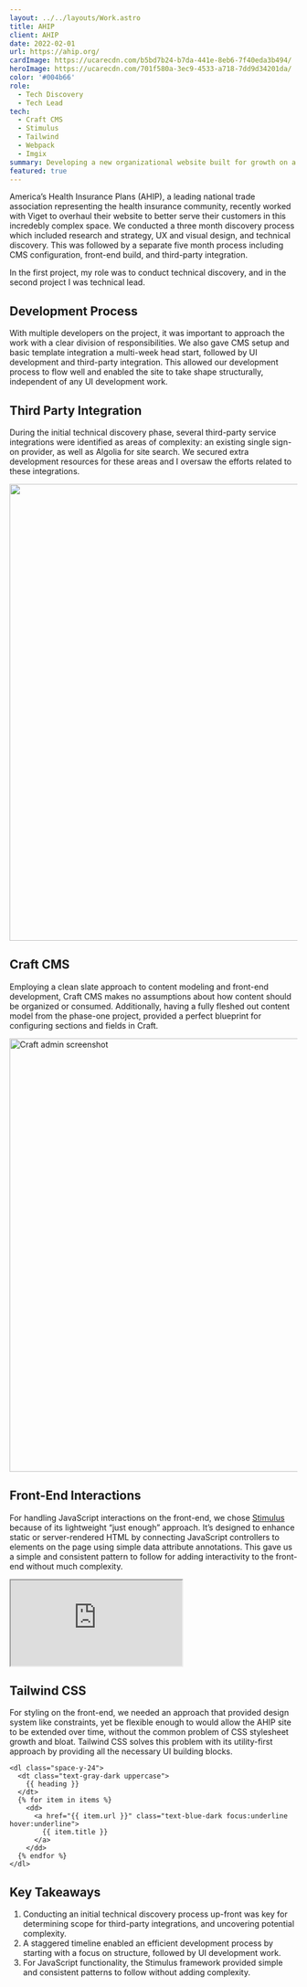 ```yaml
---
layout: ../../layouts/Work.astro
title: AHIP
client: AHIP
date: 2022-02-01
url: https://ahip.org/
cardImage: https://ucarecdn.com/b5bd7b24-b7da-441e-8eb6-7f40eda3b494/
heroImage: https://ucarecdn.com/701f580a-3ec9-4533-a718-7dd9d34201da/
color: '#004b66'
role:
  - Tech Discovery
  - Tech Lead
tech:
  - Craft CMS
  - Stimulus
  - Tailwind
  - Webpack
  - Imgix
summary: Developing a new organizational website built for growth on a flexible CMS.
featured: true
---
```


America’s Health Insurance Plans (AHIP), a leading national trade association representing the health insurance community, recently worked with Viget to overhaul their website to better serve their customers in this incredebly complex space. We conducted a three month discovery process which included research and strategy, UX and visual design, and technical discovery. This was followed by a separate five month process including CMS configuration, front-end build, and third-party integration.

In the first project, my role was to conduct technical discovery, and in the second project I was technical lead.

## Development Process

With multiple developers on the project, it was important to approach the work with a clear division of responsibilities. We also gave CMS setup and basic template integration a multi-week head start, followed by UI development and third-party integration. This allowed our development process to flow well and enabled the site to take shape structurally, independent of any UI development work.

## Third Party Integration

During the initial technical discovery phase, several third-party service integrations were identified as areas of complexity: an existing single sign-on provider, as well as Algolia for site search. We secured extra development resources for these areas and I oversaw the efforts related to these integrations.

<img src="https://ucarecdn.com/f8294ce7-89df-47e4-9b65-3f5a789eda15/-/resize/1600/-/format/auto/" width="1600" height="800">

## Craft CMS

Employing a clean slate approach to content modeling and front-end development, Craft CMS makes no assumptions about how content should be organized or consumed. Additionally, having a fully fleshed out content model from the phase-one project, provided a perfect blueprint for configuring sections and fields in Craft.

<img src="https://ucarecdn.com/49c37d77-ce27-4b8e-b0aa-77b737e87c3a/-/resize/1600/-/format/auto/" width="1600" height="759" alt="Craft admin screenshot">

## Front-End Interactions

For handling JavaScript interactions on the front-end, we chose [Stimulus](https://stimulus.hotwired.dev/) because of its lightweight “just enough” approach. It’s designed to enhance static or server-rendered HTML by connecting JavaScript controllers to elements on the page using simple data attribute annotations. This gave us a simple and consistent pattern to follow for adding interactivity to the front-end without much complexity.

<iframe src="https://codesandbox.io/embed/proud-sky-p5t6jc?fontsize=14&hidenavigation=1&module=/src/controllers/user-menu_controller.js,/views/user-menu.ejs&theme=dark&hidedevtools=1"
  class="border-0 overflow-hidden max-w-none xl:mx-[-12%] w-full xl:w-[124%] h-[250px]"
  title="proud-sky-p5t6jc"
  allow="accelerometer; ambient-light-sensor; camera; encrypted-media; geolocation; gyroscope; hid; microphone; midi; payment; usb; vr; xr-spatial-tracking"
  sandbox="allow-forms allow-modals allow-popups allow-presentation allow-same-origin allow-scripts"
></iframe>

## Tailwind CSS

For styling on the front-end, we needed an approach that provided design system like constraints, yet be flexible enough to would allow the AHIP site to be extended over time, without the common problem of CSS stylesheet growth and bloat. Tailwind CSS solves this problem with its utility-first approach by providing all the necessary UI building blocks.

```twig
<dl class="space-y-24">
  <dt class="text-gray-dark uppercase">
    {{ heading }}
  </dt>
  {% for item in items %}
    <dd>
      <a href="{{ item.url }}" class="text-blue-dark focus:underline hover:underline">
        {{ item.title }}
      </a>
    </dd>
  {% endfor %}
</dl>
```

## Key Takeaways

1. Conducting an initial technical discovery process up-front was key for determining scope for third-party integrations, and uncovering potential complexity.
1. A staggered timeline enabled an efficient development process by starting with a focus on structure, followed by UI development work.
1. For JavaScript functionality, the Stimulus framework provided simple and consistent patterns to follow without adding complexity.
